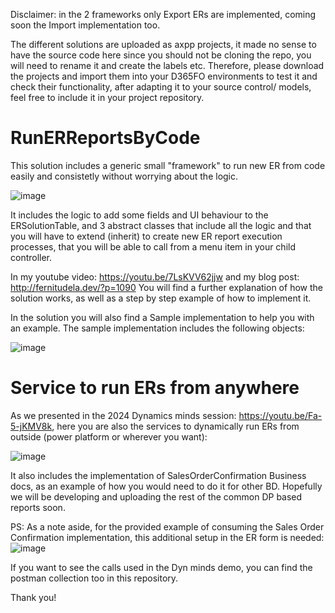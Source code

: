Disclaimer: in the 2 frameworks only Export ERs are implemented, coming soon the Import implementation too.

The different solutions are uploaded as axpp projects, it made no sense to have the source code here since you should not be cloning the repo, you will need to rename it and create the labels etc. Therefore, please download the projects and import them into your D365FO environments to test it and check their functionality, after adapting it to your source control/ models, feel free to include it in your project repository.

# RunERReportsByCode

This solution includes a generic small "framework" to run new ER from code easily and consistetly without worrying about the logic.

![image](https://github.com/FernitudelaDev/RunERReportsByCode/assets/143327172/b7c45a3e-40fc-4572-a74e-282a48b94b20)


It includes the logic to add some fields and UI behaviour to the ERSolutionTable, and 3 abstract classes that include all the logic and that you will have to extend (inherit) to create new ER report execution processes, that you will be able to call from a menu item in your child controller. 

In my youtube video: https://youtu.be/7LsKVV62jjw  and my blog post: http://fernitudela.dev/?p=1090 You will find a further explanation of how the solution works, as well as a step by step example of how to implement it.

In the solution you will also find a Sample implementation to help you with an example. The sample implementation includes the following objects:

![image](https://github.com/FernitudelaDev/RunERReportsByCode/assets/143327172/fc1a7cfc-0224-4b07-8b17-7d83839868c2)

# Service to run ERs from anywhere

As we presented in the 2024 Dynamics minds session: https://youtu.be/Fa-5-jKMV8k, 
here you are also the services to dynamically run ERs from outside (power platform or wherever you want):

![image](https://github.com/FernitudelaDev/RunERReportsByCode/assets/143327172/1bcac212-2519-4513-9581-13556036d87a)


It also includes the implementation of SalesOrderConfirmation Business docs, as an example of how you would need to do it for other BD. Hopefully we will be developing and uploading the rest of the common DP based reports soon.

PS: As a note aside, for the provided example of consuming the Sales Order Confirmation implementation, this additional setup in the ER form is needed:
![image](https://github.com/FernitudelaDev/RunERReportsByCode/assets/143327172/573a9b6a-bfb4-4d38-ab54-a2993b3c9d2b)


If you want to see the calls used in the Dyn minds demo, you can find the postman collection too in this repository.

Thank you!
